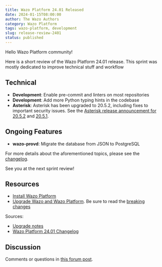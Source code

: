 ```yaml
---
title: Wazo Platform 24.01 Released
date: 2024-01-15T08:00:00
author: The Wazo Authors
category: Wazo Platform
tags: wazo-platform, development
slug: release-review-2401
status: published
---
```


Hello Wazo Platform community!

Here is a short review of the Wazo Platform 24.01 release.
This sprint was mostly dedicated to improve technical stuff and workflow

## Technical

- **Development**: Enable pre-commit and linters on most repositories
- **Development**: Add more Python typing hints in the codebase
- **Asterisk**: Asterisk has been upgraded to 20.5.2, including fixes to important security issues.
  See the [Asterisk release announcement for
  20.5.2](https://www.asterisk.org/asterisk-news/asterisk-20-5-2-now-available/) and
  [20.5.1](https://www.asterisk.org/asterisk-news/asterisk-security-release-20-5-1-now-available/).

## Ongoing Features

- **wazo-provd**: Migrate the database from JSON to PostgreSQL

For more details about the aforementioned topics, please see the [changelog](https://wazo-dev.atlassian.net/issues/?jql=project%3DWAZO%20AND%20fixVersion%3D24.01).

See you at the next sprint review!

## Resources

- [Install Wazo Platform](/use-cases)
- [Upgrade Wazo and Wazo Platform](/uc-doc/upgrade/). Be sure to read the
  [breaking changes](/uc-doc/upgrade/upgrade_notes#24-01)

Sources:

- [Upgrade notes](/uc-doc/upgrade/upgrade_notes#24-01)
- [Wazo Platform 24.01 Changelog](https://wazo-dev.atlassian.net/issues/?jql=project%3DWAZO%20AND%20fixVersion%3D24.01)

## Discussion

Comments or questions in
[this forum post](https://wazo-platform.discourse.group/t/blog-wazo-platform-24-01-released).
